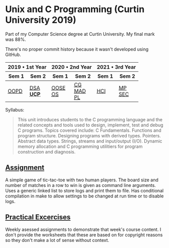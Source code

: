 # Unix and C Programming (Curtin University 2019)

Part of my Computer Science degree at Curtin University. My final mark was 88%.

There's no proper commit history because it wasn't developed using GitHub.

<table>
  <thead>
    <tr>
      <th colspan="2">2019 • 1st Year</th>
      <th colspan="2">2020 • 2nd Year</th>
      <th colspan="2">2021 • 3rd Year</th>
    </tr>
    <tr>
      <th>Sem 1</th>
      <th>Sem 2</th>
      <th>Sem 1</th>
      <th>Sem 2</th>
      <th>Sem 1</th>
      <th>Sem 2</th>
    </tr>
  </thead>
  <tbody>
    <tr>
      <td rowspan="3">
        <a href="https://github.com/Alecadabra/OOPD" target="_blank" rel="noopener noreferrer">
        <abbr title="Object Oriented Program Design">OOPD</abbr></a></a>
      </td>
      <td rowspan="3">
        <a href="https://github.com/Alecadabra/DSA" target="_blank" rel="noopener noreferrer">
          <abbr title="Data Structures and Algorithms">DSA</abbr></a>
        <br>
          <abbr title="Unix and C Programming"><b>UCP</b></abbr>
      </td>
      <td rowspan="3">
        <a href="https://github.com/Alecadabra/OOSE" target="_blank" rel="noopener noreferrer">
          <abbr title="Object Oriented Software Engineering">OOSE</abbr></a></a>
        <br>
        <a href="https://github.com/Alecadabra/OS" target="_blank" rel="noopener noreferrer">
          <abbr title="Operating Systems">OS</abbr></a></a>
      </td>
      <td rowspan="3">
        <a href="https://github.com/Alecadabra/CG" target="_blank" rel="noopener noreferrer">
          <abbr title="Computer Graphics">CG</abbr></a></a>
        <br>
        <a href="https://github.com/Alecadabra/MAD" target="_blank" rel="noopener noreferrer">
          <abbr title="Mobile Application Development">MAD</abbr></a></a>
        <br>
        <a href="https://github.com/Alecadabra/PL" target="_blank" rel="noopener noreferrer">
          <abbr title="Programming Languages">PL</abbr></a></a>
      </td>
      <td rowspan="3">
        <a href="https://github.com/Alecadabra/HCI" target="_blank" rel="noopener noreferrer">
          <abbr title="Machine Perception">HCI</abbr></a></a></td>
      <td rowspan="3">
        <a href="https://github.com/Alecadabra/MP" target="_blank" rel="noopener noreferrer">
          <abbr title="Machine Perception">MP</abbr></a></a>
        <br>
        <a href="https://github.com/Alecadabra/SEC" target="_blank" rel="noopener noreferrer">
          <abbr title="Software Engineering Concepts">SEC</abbr></a></a>
      </td>
    </tr>
    <tr>
    </tr>
    <tr>
    </tr>
  </tbody>
</table>

Syllabus:

> This unit introduces students to the C programming language and the related concepts and tools used to design, implement, test and debug C programs. Topics covered include: C Fundamentals. Functions and program structure. Designing programs with derived types. Pointers. Abstract data types. Strings, streams and input/output (I/O). Dynamic memory allocation and C programming utilitiers for program construction and diagnosis.

## [Assignment](Assignment)

A simple game of tic-tac-toe with two human players. The board size and number of matches in a row to win is given as command line arguments. Uses a generic linked list to store logs and print them to file. Has conditional compilation in make to allow settings to be changed at run time or to disable logs.

## [Practical Excercises](Practical%20Excercises)

Weekly asessed assignments to demonstrate that week's course content. I don't provide the worksheets that these are based on for copyright reasons so they don't make a lot of sense without context.
